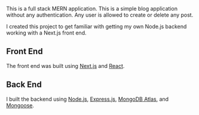 This is a full stack MERN application. This is a simple blog application without any authentication. Any user is allowed to create or delete any post.

I created this project to get familiar with getting my own Node.js backend working with a Next.js front end.

## Front End

The front end was built using [Next.js](https://nextjs.org/) and [React](https://reactjs.org/).

## Back End

I built the backend using [Node.js](https://nodejs.org/en/), [Express.js](https://expressjs.com/), [MongoDB Atlas](https://www.mongodb.com/cloud/atlas), and [Mongoose](https://mongoosejs.com/).

